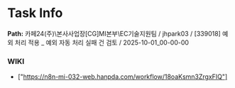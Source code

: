 # Task Info

**Path:** 카페24(주)\본사사업장\[CG]MI본부\EC기술지원팀 / jhpark03 / [339018] 예외 처리 적용 _ 예외 자동 처리 실패 건 검토 / 2025-10-01_00-00-00

### WIKI
- ["https://n8n-mi-032-web.hanpda.com/workflow/18oaKsmn3ZrgxFIQ"]

